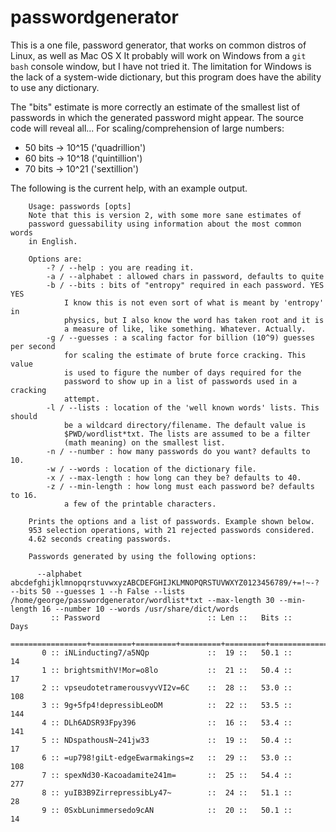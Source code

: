 # passwordgenerator
This is a one file, password generator, that works on common distros of Linux, as well as Mac OS X
It probably will work on Windows from a `git bash` console window, but I have not tried it. The
limitation for Windows is the lack of a system-wide dictionary, but this program does have the
ability to use any dictionary.

The "bits" estimate is more correctly an estimate of the smallest list
of passwords in which the generated password might appear. The source
code will reveal all... For scaling/comprehension of large numbers:

- 50 bits -> 10^15 ('quadrillion')
- 60 bits -> 10^18 ('quintillion')
- 70 bits -> 10^21 ('sextillion')

The following is the current help, with an example output.

```
    Usage: passwords [opts]
    Note that this is version 2, with some more sane estimates of 
    password guessability using information about the most common words
    in English.
    
    Options are:
        -? / --help : you are reading it.
        -a / --alphabet : allowed chars in password, defaults to quite
        -b / --bits : bits of "entropy" required in each password. YES YES
            I know this is not even sort of what is meant by 'entropy' in
            physics, but I also know the word has taken root and it is
            a measure of like, like something. Whatever. Actually. 
        -g / --guesses : a scaling factor for billion (10^9) guesses per second
            for scaling the estimate of brute force cracking. This value
            is used to figure the number of days required for the 
            password to show up in a list of passwords used in a cracking
            attempt.
        -l / --lists : location of the 'well known words' lists. This should
            be a wildcard directory/filename. The default value is 
            $PWD/wordlist*txt. The lists are assumed to be a filter
            (math meaning) on the smallest list. 
        -n / --number : how many passwords do you want? defaults to 10.
        -w / --words : location of the dictionary file.
        -x / --max-length : how long can they be? defaults to 40.
        -z / --min-length : how long must each password be? defaults to 16.
            a few of the printable characters.

    Prints the options and a list of passwords. Example shown below.
    953 selection operations, with 21 rejected passwords considered.
    4.62 seconds creating passwords.

    Passwords generated by using the following options:
    
      --alphabet abcdefghijklmnopqrstuvwxyzABCDEFGHIJKLMNOPQRSTUVWXYZ0123456789/+=!~-? --bits 50 --guesses 1 --h False --lists /home/george/passwordgenerator/wordlist*txt --max-length 30 --min-length 16 --number 10 --words /usr/share/dict/words
         :: Password                        :: Len ::   Bits ::       Days
    =================+=========+=========+=========+=========+======================
       0 :: iNLinducting7/a5NQp             ::  19 ::   50.1 ::         14
       1 :: brightsmithV!Mor=o8lo           ::  21 ::   50.4 ::         17
       2 :: vpseudotetramerousvyvVI2v=6C    ::  28 ::   53.0 ::        108
       3 :: 9g+5fp4!depressibLeoDM          ::  22 ::   53.5 ::        144
       4 :: DLh6ADSR93Fpy396                ::  16 ::   53.4 ::        141
       5 :: NDspathousN~241jw33             ::  19 ::   50.4 ::         17
       6 :: =up798!giLt-edgeEwarmakings=z   ::  29 ::   53.0 ::        108
       7 :: spexNd30-Kacoadamite241m=       ::  25 ::   54.4 ::        277
       8 :: yuIB3B9ZirrepressibLy47~        ::  24 ::   51.1 ::         28
       9 :: 0SxbLunimmersedo9cAN            ::  20 ::   50.1 ::         14
``` 
